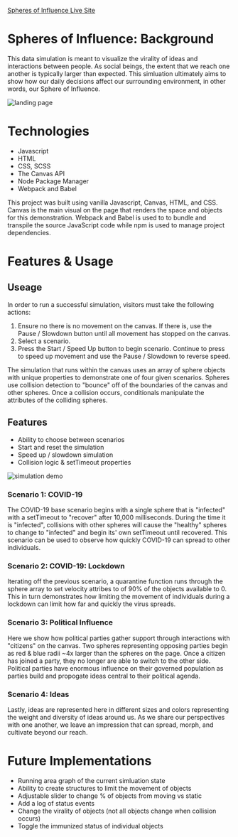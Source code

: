 [Spheres of Influence Live Site](https://nick-barr.github.io/SpheresOfInfluence/)

# Spheres of Influence: Background


This data simulation is meant to visualize the virality of ideas and interactions between people. As social beings, the extent that we reach one another is typically larger than expected. This simluation ultimately aims to show how our daily decisions affect our surrounding environment, in other words, our Sphere of Influence.

![landing page](https://github.com/nick-barr/jsProjectCovid/blob/main/src/assets/SOI-thumb.png)

# Technologies

* Javascript
* HTML
* CSS, SCSS
* The Canvas API
* Node Package Manager
* Webpack and Babel

This project was built using vanilla Javascript, Canvas, HTML, and CSS. Canvas is the main visual on the page that renders the space and objects for this demonstration. Webpack and Babel is used to to bundle and transpile the source JavaScript code while npm is used to manage project dependencies.

# Features & Usage

## Useage
In order to run a successful simulation, visitors must take the following actions:

1. Ensure no there is no movement on the canvas. If there is, use the Pause / Slowdown button until all movement has stopped on the canvas.
2. Select a scenario.
3. Press the Start / Speed Up button to begin scenario. Continue to press to speed up movement and use the Pause / Slowdown to reverse speed. 

The simulation that runs within the canvas uses an array of sphere objects with unique properties to demonstrate one of four given scenarios. Spheres use collision detection to "bounce" off of the boundaries of the canvas and other spheres. Once a collision occurs, conditionals manipulate the attributes of the colliding spheres. 

## Features
* Ability to choose between scenarios
* Start and reset the simulation
* Speed up / slowdown simulation
* Collision logic & setTimeout properties

![simulation demo](https://github.com/nick-barr/jsProjectCovid/blob/main/src/assets/soi_covid_demo.gif)

### Scenario 1: COVID-19

The COVID-19 base scenario begins with a single sphere that is "infected" with a setTimeout to "recover" after 10,000 milliseconds. During the time it is "infected", collisions with other spheres will cause the "healthy" spheres to change to "infected" and begin its' own setTimeout until recovered. This scenario can be used to observe how quickly COVID-19 can spread to other individuals.

### Scenario 2: COVID-19: Lockdown

Iterating off the previous scenario, a quarantine function runs through the sphere array to set velocity attribes to of 90% of the objects available to 0. This in turn demonstrates how limiting the movement of individuals during a lockdown can limit how far and quickly the virus spreads.

### Scenario 3: Political Influence

Here we show how political parties gather support through interactions with "citizens" on the canvas. Two spheres representing opposing parties begin as red & blue radii ~4x larger than the spheres on the page. Once a citizen has joined a party, they no longer are able to switch to the other side. Political parties have enormous influence on their governed population as parties build and propogate ideas central to their political agenda.

### Scenario 4: Ideas

Lastly, ideas are represented here in different sizes and colors representing the weight and diversity of ideas around us. As we share our perspectives with one another, we leave an impression that can spread, morph, and cultivate beyond our reach.

# Future Implementations
* Running area graph of the current simluation state
* Ability to create structures to limit the movement of objects
* Adjustable slider to change % of objects from moving vs static
* Add a log of status events
* Change the virality of objects (not all objects change when collision occurs)
* Toggle the immunized status of individual objects
